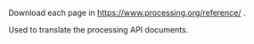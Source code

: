 Download each page in https://www.processing.org/reference/ .

Used to translate the processing API documents.
